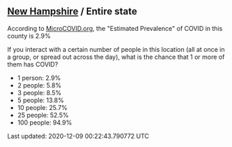 
## [New Hampshire](/united-states/new-hampshire) / Entire state

According to [MicroCOVID.org](http://microcovid.org),
the "Estimated Prevalence" of COVID in this county is 2.9%

If you interact with a certain number of people in this location
(all at once in a group, or spread out across the day), what is the chance that
1 or more of them has COVID?

- 1 person: 2.9%
- 2 people: 5.8%
- 3 people: 8.5%
- 5 people: 13.8%
- 10 people: 25.7%
- 25 people: 52.5%
- 100 people: 94.9%

Last updated: 2020-12-09 00:22:43.790772 UTC
